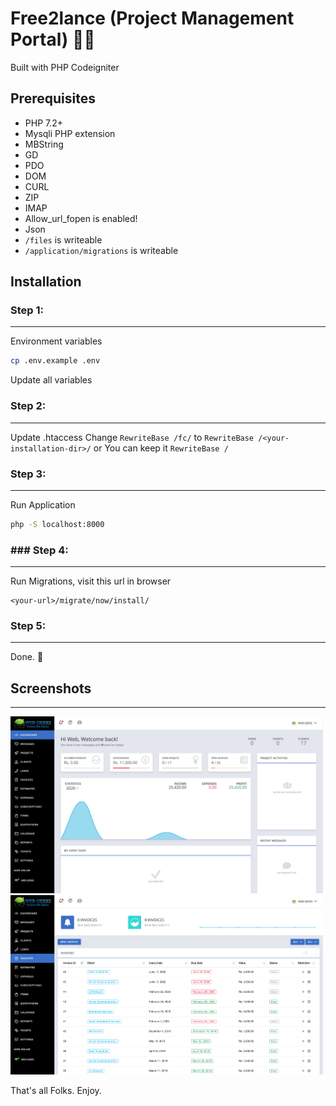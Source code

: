 # Free2lance (Project Management Portal) 👨‍💻

Built with PHP Codeigniter

## Prerequisites
- PHP 7.2+
- Mysqli PHP extension
- MBString
- GD
- PDO
- DOM
- CURL
- ZIP
- IMAP
- Allow_url_fopen is enabled!
- Json
- `/files` is writeable
- `/application/migrations` is writeable

## Installation
### Step 1: 
---
Environment variables
```bash
cp .env.example .env
```
Update all variables

### Step 2: 
---
Update .htaccess
Change `RewriteBase /fc/` to `RewriteBase /<your-installation-dir>/`
or
You can keep it `RewriteBase /`

### Step 3:
---
Run Application
```bash
php -S localhost:8000
```

### ### Step 4:
--- 
Run Migrations, visit this url in browser
```
<your-url>/migrate/now/install/
```

### Step 5: 
---
Done. 🍻 

## Screenshots
---
<img src="files/media/screenshot.png" width="500">
<img src="files/media/screenshot-2.png" width="500">

That's all Folks. Enjoy.
